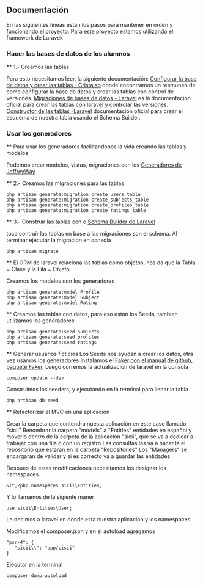 ## Documentación

En las siguientes lineas estan los pasos para mantener en orden y funcionando el proyecto.
Para este proyecto estamos utilizando el framework de Laravek

### Hacer las bases de datos de los alumnos

** 1.- Creamos las tablas

Para esto necesitamos leer, la siguiente documentación: [Configurar la base de datos y crear las tablas - Cristalab](http://www.cristalab.com/tutoriales/configurar-base-de-datos-y-crear-tablas-con-laravel-c111394l/) donde encontramos un resmunen de como configurar la base de datos y crear las tablas con control de versiones. [Migraciones de bases de datos - Laravel](http://laravel.com/docs/4.2/migrations) es la documentacion oficial para crear las tablas con laravel y controlar las versiones. [Constructor de las tablas -Laravel](http://laravel.com/docs/4.2/schema) documentación oficial para crear el esquema de nuestra tabla usando el Schema Builder.

### Usar los generadores

** Para usar los generadores facilitandonos la vida creando las tablas y modelos

Podemos crear modelos, vistas, migraciones con los [Generadores de JeffreyWay](https://github.com/JeffreyWay/Laravel-4-Generators)

** 2.- Creamos las migraciones para las tablas

 ```
php artisan generate:migration create_users_table
php artisan generate:migration create_subjects_table
php artisan generate:migration create_profiles_table
php artisan generate:migration create_ratings_table
 ```

** 3.- Construir las tablas con e [Schema Builder de Laravel](http://laravel.com/docs/4.2/schema)

toca contruir las tablas en base a las migraciones son el schema. Al terminar ejecutar la migracion en consola
	
 ```
php artisan migrate
 ```
	
** El ORM de laravel relaciona las tablas como objetos, nos da que la Tabla = Clase y la Fila = Objeto

Creamos los modelos con los generadores
 ```
php artisan generate:model Profile
php artisan generate:model Subject
php artisan generate:model Rating
 ```
 
 ** Creamos las tablas con datos, para eso estan los Seeds, tambien utilizamos los generadores
 ```
php artisan generate:seed subjects
php artisan generate:seed profiles
php artisan generate:seed ratings
 ```
	
** Generar usuarios ficticios
Los Seeds nos ayudan a crear los datos, otra vez usamos los generadores
Instalamos el [Faker con el manual de github](https://github.com/fzaninotto/Faker), [paquete Faker](https://packagist.org/packages/fzaninotto/faker). Luego corremos la actualizacion de laravel en la consola
 ```
composer update --dev
 ```

Construimos los seeders, y ejecutando en la terminal para llenar la tabla
 ```
php artisan db:seed
 ```
	
	
** Refactorizar el MVC en una aplicación

Crear la carpeta que contendra nuesta aplicación en este caso llamado "sicii"
Renombrar la carpeta "models" a "Entities" entidades en español y moverlo dentro de la carpeta de la aplicacion "sicii", que se va a dedicar a trabajar con una fila o con un registro
Las consultas las va a hacer la el repositorio que estaran en la carpeta "Repositories"
Los "Managers" se encargaran de validar y si es correcto va a guardar las entidades
	
Despues de estas modificaciones necesitamos los designar los namespaces
 ```
&lt;?php namespaces sicii\Entities;
 ```
Y lo llamamos de la sigiente maner
 ```
use sicii\Entities\User;
 ```
Le decimos a laravel en donde esta nuestra aplicacion y los namespaces
	
Modificamos el composer.json y en el autoload agregamos
		
 ```
"psr-4": {
	"sicii\\": "app/cisii"
}
 ```
		
Ejecutar en la terminal
 ```
composer dump-autoload
 ```
	
	